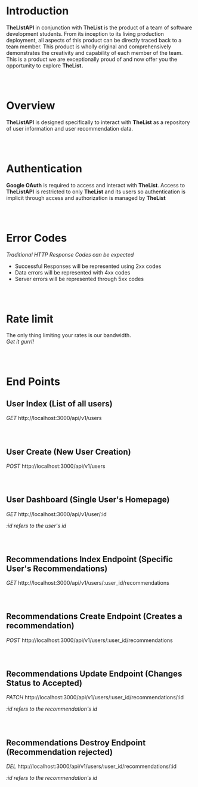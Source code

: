 # Introduction

**TheLIstAPI** in conjunction with **TheList** is the product of a team of software development students. From its inception to its living production deployment, all aspects of this product can be directly traced back to a team member. This product is wholly original and comprehensively demonstrates the creativity and capability of each member of the team. This is a product we are exceptionally proud of and now offer you the opportunity to explore **TheList.**
### <br>
# Overview

**TheListAPI** is designed specifically to interact with **TheList** as a repository of user information and user recommendation data.
### <br>
# Authentication

**Google OAuth** is required to access and interact with **TheList**. Access to **TheListAPI** is restricted to only **TheList** and its users so authentication is implicit through access and authorization is managed by **TheList**
### <br>
# Error Codes

*Traditional HTTP Response Codes can be expected*
*   Successful Responses will be represented using 2xx codes
*   Data errors will be represented with 4xx codes
*   Server errors will be represented through 5xx codes
### <br>    

# Rate limit

The only thing limiting your rates is our bandwidth.  
*Get it gurrl!* 
### <br>

# End Points


 ## User Index (List of all users)
*GET*   http://localhost:3000/api/v1/users
###### <br> 

 ## User Create (New User Creation)
*POST* http://localhost:3000/api/v1/users
###### <br> 
 ## User Dashboard (Single User's Homepage)
*GET* http://localhost:3000/api/v1/user/:id 

<i>:id refers to the user's id</i>
###### <br> 
 ## Recommendations Index Endpoint (Specific User's Recommendations)
*GET* http://localhost:3000/api/v1/users/:user_id/recommendations
###### <br> 
 ## Recommendations Create Endpoint (Creates a recommendation)
*POST* http://localhost:3000/api/v1/users/:user_id/recommendations
###### <br> 
 ## Recommendations Update Endpoint (Changes Status to Accepted)
*PATCH* http://localhost:3000/api/v1/users/:user_id/recommendations/:id

<i>:id refers to the recommendation's id</i>
###### <br> 
 ## Recommendations Destroy Endpoint (Recommendation rejected)
*DEL* http://localhost:3000/api/v1/users/:user_id/recommendations/:id

<i>:id refers to the recommendation's id</i>
###### <br> 